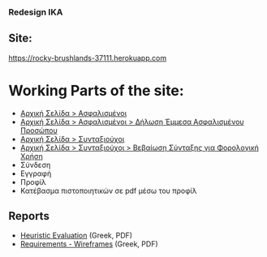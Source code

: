 ### Redesign ΙΚΑ
## Site:
https://rocky-brushlands-37111.herokuapp.com

# Working Parts of the site:
- [Αρχική Σελίδα > Ασφαλισμένοι](https://rocky-brushlands-37111.herokuapp.com/insured.php)
- [Αρχική Σελίδα > Ασφαλισμένοι > Δήλωση Έμμεσα Ασφαλισμένου Προσώπου](https://rocky-brushlands37111.herokuapp.com/insured_application.php)
- [Αρχική Σελίδα > Συνταξιούχοι](https://rocky-brushlands-37111.herokuapp.com/retired.php)
- [Αρχική Σελίδα > Συνταξιούχοι > Βεβαίωση Σύνταξης για Φορολογική Χρήση](https://rocky-brushlands-37111.herokuapp.com/confirmation.php)
- Σύνδεση
- Εγγραφή
- Προφίλ
- Κατέβασμα πιστοποιητικών σε pdf μέσω του προφίλ
## Reports
- [Heuristic Evaluation](https://github.com/YolandaKok/eam/blob/master/Reports/Heuristic%20Evaluation-IKA.pdf) (Greek, PDF)
- [Requirements - Wireframes](https://github.com/YolandaKok/eam/blob/master/Reports/Requirements-Wireframes.pdf) (Greek, PDF)
